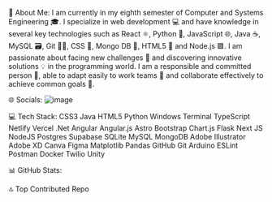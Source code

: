 💫 About Me:
I am currently in my eighth semester of Computer and Systems Engineering 🎓. I specialize in web development 💻 and have knowledge in several key technologies such as React ⚛️, Python 🐍, JavaScript 🌐, Java ☕, MySQL 🗃️, Git 🧑‍💻, CSS 🎨, Mongo DB 🍃, HTML5 📄 and Node.js 🟩.
I am passionate about facing new challenges 🚀 and discovering innovative solutions 💡 in the programming world. I am a responsible and committed person 🙌, able to adapt easily to work teams 🤝 and collaborate effectively to achieve common goals 🎯.

🌐 Socials:
![image](https://github.com/user-attachments/assets/1f638daf-c426-4f97-8971-1941bc18cb23)


💻 Tech Stack:
CSS3 Java HTML5 Python Windows Terminal TypeScript Netlify Vercel .Net Angular Angular.js Astro Bootstrap Chart.js Flask Next JS NodeJS Postgres Supabase SQLite MySQL MongoDB Adobe Illustrator Adobe XD Canva Figma Matplotlib Pandas GitHub Git Arduino ESLint Postman Docker Twilio Unity

📊 GitHub Stats:






🔝 Top Contributed Repo


